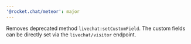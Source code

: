 ```yaml
---
'@rocket.chat/meteor': major
---
```


Removes deprecated method `livechat:setCustomField`. The custom fields can be directly set via the `livechat/visitor` endpoint.
